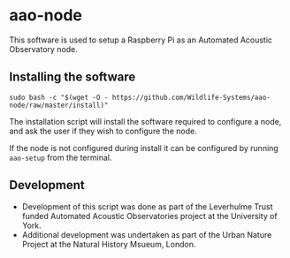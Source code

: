 # aao-node
This software is used to setup a Raspberry Pi as an Automated Acoustic Observatory node.

## Installing the software
`sudo bash -c "$(wget -O - https://github.com/Wildlife-Systems/aao-node/raw/master/install)"`

The installation script will install the software required to configure a node, and ask the user if they wish to configure the node. 

If the node is not configured during install it can be configured by running `aao-setup` from the terminal.

## Development
* Development of this script was done as part of the Leverhulme Trust funded Automated Acoustic Observatories project at the University of York.
* Additional development was undertaken as part of the Urban Nature Project at the Natural History Msueum, London.
